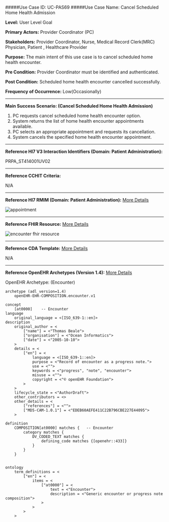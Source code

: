 #####Use Case ID: UC-PAS69
#####Use Case Name: Cancel Scheduled Home Health Admission

**Level:**                     User Level Goal

**Primary Actors:**            Provider Coordinator (PC)

**Stakeholders:**              Provider Coordinator, Nurse, Medical Record Clerk(MRC) Physician, Patient , Healthcare Provider

**Purpose:**                   The main intent of this use case is to cancel scheduled home health encounter.

**Pre Condition:**             Provider Coordinator must be identified and authenticated.

**Post Condition:**            Scheduled home health encounter cancelled successfully.

**Frequency of Occurrence:**   Low(Occasionally)
__________________________________________________________
**Main Success Scenario: (Cancel Scheduled Home Health Admission)**

1. PC requests cancel scheduled home health encounter option.
2. System returns the list of home health encounter appointments available.
3. PC selects an appropriate appointment and requests its cancellation.
4. System cancels the specified home health encounter appointment.

________________________________________________________________________
**Reference Hl7 V3 Interaction Identifiers (Domain: Patient Administration):**

PRPA_ST414001UV02
_______________________________________________________________
**Reference CCHIT Criteria:**

N/A
_______________________________________________________________
**Reference Hl7 RMIM (Domain: Patient Administration):** [More Details](http://www.hl7.org/implement/standards/product_brief.cfm?product_id=306)

![appointment](https://f.cloud.github.com/assets/5391320/1370325/71dc6c06-3a1b-11e3-8f7f-2b1ae3c86bd9.png)
_______________________________________________________________
**Reference FHIR Resource:** [More Details](http://www.hl7.org/implement/standards/fhir/resourcelist.html)

![encounter fhir resource](https://f.cloud.github.com/assets/5391320/1369999/74cb4914-3a0c-11e3-8d49-1317a89cc65d.png)
_______________________________________________________________
**Reference CDA Template:** [More Details](http://www.hl7.org/Special/committees/structure/index.cfm)

N/A
_______________________________________________________________
**Reference OpenEHR Archetypes (Version 1.4):** [More Details](http://www.openehr.org/ckm/)

OpenEHR Archetype: (Encounter)

``` Archetype
archetype (adl_version=1.4)
	openEHR-EHR-COMPOSITION.encounter.v1

concept
	[at0000]	-- Encounter
language
	original_language = <[ISO_639-1::en]>
description
	original_author = <
		["name"] = <"Thomas Beale">
		["organisation"] = <"Ocean Informatics">
		["date"] = <"2005-10-10">
	>
	details = <
		["en"] = <
			language = <[ISO_639-1::en]>
			purpose = <"Record of encounter as a progress note.">
			use = <"">
			keywords = <"progress", "note", "encounter">
			misuse = <"">
			copyright = <"© openEHR Foundation">
		>
	>
	lifecycle_state = <"AuthorDraft">
	other_contributors = <>
	other_details = <
		["references"] = <"">
		["MD5-CAM-1.0.1"] = <"EDEB60AEFE411C22B796CBE227E44095">
	>

definition
	COMPOSITION[at0000] matches {	-- Encounter
		category matches {
			DV_CODED_TEXT matches {
				defining_code matches {[openehr::433]}
			}
		}
	}


ontology
	term_definitions = <
		["en"] = <
			items = <
				["at0000"] = <
					text = <"Encounter">
					description = <"Generic encounter or progress note composition">
				>
			>
		>
	>
```
